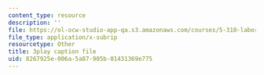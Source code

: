 ```yaml
---
content_type: resource
description: ''
file: https://ol-ocw-studio-app-qa.s3.amazonaws.com/courses/5-310-laboratory-chemistry-fall-2019/8267925e006a5a87905b01431369e775_-l9SfGuZJYE.vtt
file_type: application/x-subrip
resourcetype: Other
title: 3play caption file
uid: 8267925e-006a-5a87-905b-01431369e775
---
```

